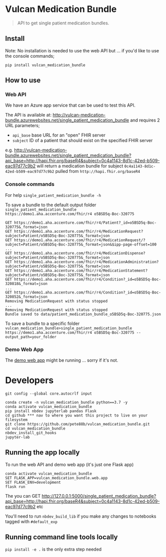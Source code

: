 # Vulcan Medication Bundle
> API to get single patient medication bundles.


## Install

Note: No installation is needed to use the web API but ... if you'd like to use the console commands;

`pip install vulcan_medication_bundle`

## How to use

### Web API

We have an Azure app service that can be used to test this API.

The API is available at: http://vulcan-medication-bundle.azurewebsites.net/single_patient_medication_bundle and requires 2 URL parameters;
- `api_base` base URL for an "open" FHIR server
- `subject` ID of a patient that should exist on the specified FHIR server

e.g. http://vulcan-medication-bundle.azurewebsites.net/single_patient_medication_bundle?api_base=http://hapi.fhir.org/baseR4&subject=0c4a1143-8d1c-42ed-b509-eac97d77c9b2 will return a medication bundle for subject `0c4a1143-8d1c-42ed-b509-eac97d77c9b2` pulled from `http://hapi.fhir.org/baseR4`

### Console commands

For help `single_patient_medication_bundle -h`

To save a bundle to the default output folder `single_patient_medication_bundle https://demo1.aha.accenture.com/fhir/r4 o5BSD5q-Boc-320775`

```
GET https://demo1.aha.accenture.com/fhir/r4/Patient?_id=o5BSD5q-Boc-320775&_format=json
GET https://demo1.aha.accenture.com/fhir/r4/MedicationRequest?subject=Patient/o5BSD5q-Boc-320775&_format=json
GET https://demo1.aha.accenture.com/fhir/r4/MedicationRequest/?subject=Patient/o5BSD5q-Boc-320775&_format=json&$ipp-page-offset=100
...
GET https://demo1.aha.accenture.com/fhir/r4/MedicationDispense?subject=Patient/o5BSD5q-Boc-320775&_format=json
GET https://demo1.aha.accenture.com/fhir/r4/MedicationAdministration?subject=Patient/o5BSD5q-Boc-320775&_format=json
GET https://demo1.aha.accenture.com/fhir/r4/MedicationStatement?subject=Patient/o5BSD5q-Boc-320775&_format=json
GET https://demo1.aha.accenture.com/fhir/r4/Condition?_id=o5BSD5q-Boc-320818&_format=json
...
GET https://demo1.aha.accenture.com/fhir/r4/Condition?_id=o5BSD5q-Boc-320852&_format=json
Removing MedicationRequest with status stopped
...
Removing MedicationRequest with status stopped
Bundle saved to data/patient_medication_bundle_o5BSD5q-Boc-320775.json
```

To save a bundle to a specific folder `vulcan_medication_bundle>single_patient_medication_bundle https://demo1.aha.accenture.com/fhir/r4 o5BSD5q-Boc-320775 --output_path=your_folder`

### Demo Web App

The [demo web app](http://vulcan-medication-bundle.azurewebsites.net) might be running ... sorry if it's not.

# Developers

```
git config --global core.autocrlf input
```

```
conda create -n vulcan_medication_bundle python==3.7 -y
conda activate vulcan_medication_bundle
pip install nbdev jupyterlab pandas Flask
cd github *** nav to where you want this project to live on your filesystem
git clone https://github.com/pete88b/vulcan_medication_bundle.git
cd vulcan_medication_bundle
nbdev_install_git_hooks
jupyter-lab
```

## Running the app locally

To run the web API and demo web app (it's just one Flask app)

```
conda activate vulcan_medication_bundle
SET FLASK_APP=vulcan_medication_bundle.web.app
SET FLASK_ENV=development
flask run
```

The you can GET http://127.0.0.1:5000/single_patient_medication_bundle?api_base=http://hapi.fhir.org/baseR4&subject=0c4a1143-8d1c-42ed-b509-eac97d77c9b2 etc

You'll need to run `nbdev_build_lib` if you make any changes to notebooks tagged with `#default_exp` 

## Running command line tools locally

`pip install -e .` is the only extra step needed
